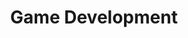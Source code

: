 ---
title: "Game Development"
draft: false
summary: "Documentation of my game development projects"
tags: ["Game Development", "Unity", "Unreal Engine", "C#"]
showAuthor: false
showWordCount: false
showDate: false
showReadingTime: false
showHero: true
heroStyle: "thumbAndBackground"
---